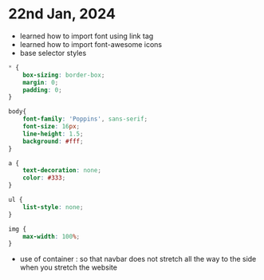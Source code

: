 # 22nd Jan, 2024
- learned how to import font using link tag
- learned how to import font-awesome icons
- base selector styles
```css
* {
    box-sizing: border-box;
    margin: 0;
    padding: 0;
}

body{
    font-family: 'Poppins', sans-serif;
    font-size: 16px;
    line-height: 1.5;
    background: #fff;
}

a {
    text-decoration: none;
    color: #333;
}

ul {
    list-style: none;
}

img {
    max-width: 100%;
}
```
- use of container : so that navbar does not stretch all the way to the side when you stretch the website